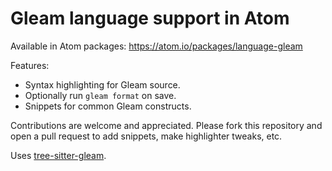 # Gleam language support in Atom

Available in Atom packages: https://atom.io/packages/language-gleam

Features:

- Syntax highlighting for Gleam source.
- Optionally run `gleam format` on save.
- Snippets for common Gleam constructs.

Contributions are welcome and appreciated. Please fork this repository and open a pull request to add snippets, make highlighter tweaks, etc.

Uses [tree-sitter-gleam](https://gitlab.com/greggreg/tree-sitter-gleam).
